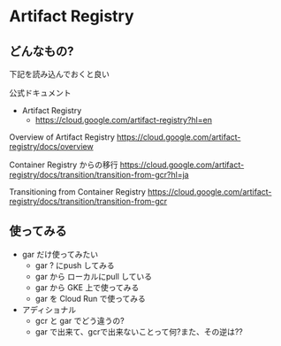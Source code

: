 # Artifact Registry

## どんなもの?

下記を読み込んでおくと良い

公式ドキュメント

+ Artifact Registry
    + https://cloud.google.com/artifact-registry?hl=en


Overview of Artifact Registry https://cloud.google.com/artifact-registry/docs/overview


Container Registry からの移行 https://cloud.google.com/artifact-registry/docs/transition/transition-from-gcr?hl=ja

Transitioning from Container Registry
https://cloud.google.com/artifact-registry/docs/transition/transition-from-gcr


## 使ってみる

+ gar だけ使ってみたい
    + gar ? にpush してみる
    + gar から ローカルにpull している
    + gar から GKE 上で使ってみる
    + gar を Cloud Run で使ってみる
+ アディショナル
    + gcr と gar でどう違うの?
    + gar で出来て、gcrで出来ないことって何?また、その逆は??
